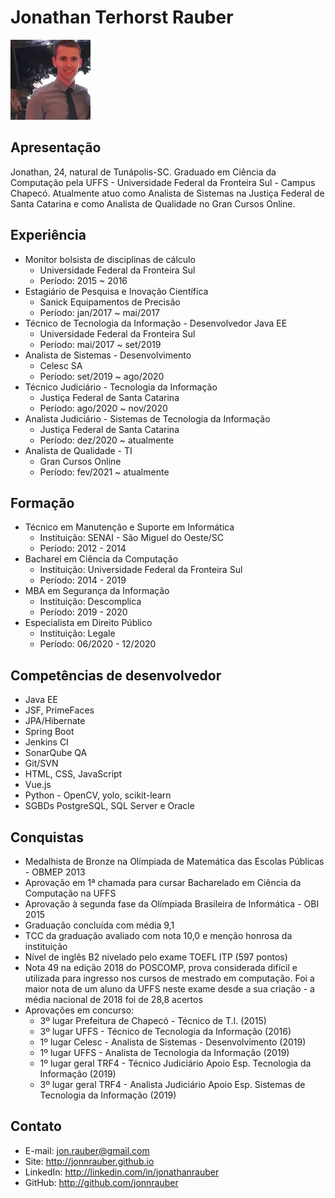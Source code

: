 # Jonathan Terhorst Rauber

![Jonathan picture](resources/img/profile.png)

## Apresentação

Jonathan, 24, natural de Tunápolis-SC. Graduado em Ciência da Computação pela UFFS - Universidade Federal da Fronteira Sul - Campus Chapecó. Atualmente atuo como Analista de Sistemas na Justiça Federal de Santa Catarina e como Analista de Qualidade no Gran Cursos Online.

## Experiência

* Monitor bolsista de disciplinas de cálculo
  * Universidade Federal da Fronteira Sul
  * Período: 2015 ~ 2016
* Estagiário de Pesquisa e Inovação Científica
  * Sanick Equipamentos de Precisão
  * Período: jan/2017 ~ mai/2017
* Técnico de Tecnologia da Informação - Desenvolvedor Java EE
  * Universidade Federal da Fronteira Sul
  * Período: mai/2017 ~ set/2019
* Analista de Sistemas - Desenvolvimento
  * Celesc SA
  * Período: set/2019 ~ ago/2020
* Técnico Judiciário - Tecnologia da Informação
  * Justiça Federal de Santa Catarina
  * Período: ago/2020 ~ nov/2020
* Analista Judiciário - Sistemas de Tecnologia da Informação
  * Justiça Federal de Santa Catarina
  * Período: dez/2020 ~ atualmente
* Analista de Qualidade - TI
  * Gran Cursos Online
  * Período: fev/2021 ~ atualmente

## Formação

* Técnico em Manutenção e Suporte em Informática
  * Instituição: SENAI - São Miguel do Oeste/SC
  * Período: 2012 - 2014
* Bacharel em Ciência da Computação
  * Instituição: Universidade Federal da Fronteira Sul
  * Período: 2014 - 2019
* MBA em Segurança da Informação
  * Instituição: Descomplica
  * Período: 2019 - 2020
* Especialista em Direito Público
  * Instituição: Legale
  * Período: 06/2020 - 12/2020

## Competências de desenvolvedor

* Java EE
* JSF, PrimeFaces
* JPA/Hibernate
* Spring Boot
* Jenkins CI
* SonarQube QA
* Git/SVN
* HTML, CSS, JavaScript
* Vue.js
* Python - OpenCV, yolo, scikit-learn
* SGBDs PostgreSQL, SQL Server e Oracle

## Conquistas

* Medalhista de Bronze na Olímpiada de Matemática das Escolas Públicas - OBMEP 2013
* Aprovação em 1ª chamada para cursar Bacharelado em Ciência da Computação na UFFS
* Aprovação à segunda fase da Olímpiada Brasileira de Informática - OBI 2015
* Graduação concluída com média 9,1
* TCC da graduação avaliado com nota 10,0 e menção honrosa da instituição
* Nível de inglês B2 nivelado pelo exame TOEFL ITP (597 pontos)
* Nota 49 na edição 2018 do POSCOMP, prova considerada difícil e utilizada para ingresso nos cursos de mestrado em computação. Foi a maior nota de um aluno da UFFS neste exame desde a sua criação - a média nacional de 2018 foi de 28,8 acertos
* Aprovações em concurso:
  * 3º lugar Prefeitura de Chapecó - Técnico de T.I. (2015)
  * 3º lugar UFFS - Técnico de Tecnologia da Informação (2016)
  * 1º lugar Celesc - Analista de Sistemas - Desenvolvimento (2019)
  * 1º lugar UFFS - Analista de Tecnologia da Informação (2019)
  * 1º lugar geral TRF4 - Técnico Judiciário Apoio Esp. Tecnologia da Informação (2019)
  * 3º lugar geral TRF4 - Analista Judiciário Apoio Esp. Sistemas de Tecnologia da Informação (2019)

## Contato

* E-mail: jon.rauber@gmail.com
* Site: http://jonnrauber.github.io
* LinkedIn: http://linkedin.com/in/jonathanrauber
* GitHub: http://github.com/jonnrauber
